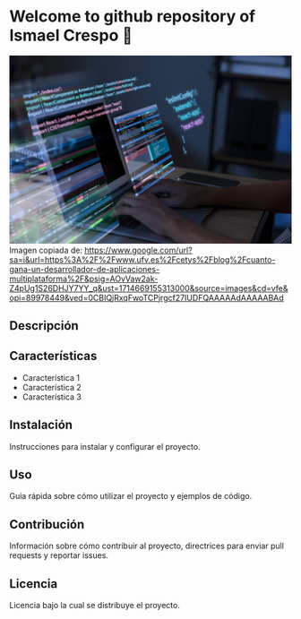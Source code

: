 # Welcome to github repository of Ismael Crespo 👋


![Imagen de Portada](Recursos/experiencia-programacion-persona-que-trabaja-codigos-computadora-scaled.jpg)
Imagen copiada de: https://www.google.com/url?sa=i&url=https%3A%2F%2Fwww.ufv.es%2Fcetys%2Fblog%2Fcuanto-gana-un-desarrollador-de-aplicaciones-multiplataforma%2F&psig=AOvVaw2ak-Z4pUg1S26DHJY7YY_q&ust=1714669155313000&source=images&cd=vfe&opi=89978449&ved=0CBIQjRxqFwoTCPjrgcf27IUDFQAAAAAdAAAAABAd

## Descripción


## Características

- Característica 1
- Característica 2
- Característica 3
## Instalación

Instrucciones para instalar y configurar el proyecto.
## Uso

Guía rápida sobre cómo utilizar el proyecto y ejemplos de código.
## Contribución

Información sobre cómo contribuir al proyecto, directrices para enviar pull requests y reportar issues.
## Licencia

Licencia bajo la cual se distribuye el proyecto.
